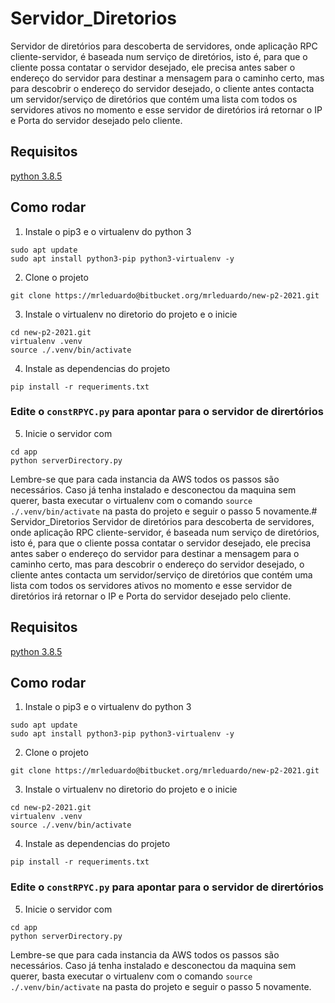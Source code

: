 # Servidor_Diretorios
Servidor de diretórios para descoberta de servidores, onde aplicação RPC cliente-servidor, é baseada num serviço de diretórios, isto é, para que o cliente possa contatar o servidor desejado, ele precisa antes saber o endereço do servidor para destinar a mensagem para o caminho certo, mas para descobrir o endereço do servidor desejado, o cliente antes contacta um servidor/serviço de diretórios que contém uma lista com todos os servidores ativos no momento e esse servidor de diretórios irá retornar o IP e Porta do servidor desejado pelo cliente.


## Requisitos
[python 3.8.5](https://www.python.org/downloads/release/python-385/)

## Como rodar
1) Instale o pip3 e o virtualenv do python 3
```shell
sudo apt update
sudo apt install python3-pip python3-virtualenv -y
```

2) Clone o projeto
```shell
git clone https://mrleduardo@bitbucket.org/mrleduardo/new-p2-2021.git
```

3) Instale o virtualenv no diretorio do projeto e o inicie
```shell
cd new-p2-2021.git
virtualenv .venv
source ./.venv/bin/activate
```

4) Instale as dependencias do projeto
```shell
pip install -r requeriments.txt
```

### Edite o `constRPYC.py` para apontar para o servidor de  dirertórios

5)   Inicie o servidor com
```shell
cd app
python serverDirectory.py
```

Lembre-se que para cada instancia da AWS todos os passos são necessários. Caso já tenha instalado e desconectou da maquina sem querer, basta executar o virtualenv com o comando `source ./.venv/bin/activate` na pasta do projeto e seguir o passo 5 novamente.# Servidor_Diretorios
Servidor de diretórios para descoberta de servidores, onde aplicação RPC cliente-servidor, é baseada num serviço de diretórios, isto é, para que o cliente possa contatar o servidor desejado, ele precisa antes saber o endereço do servidor para destinar a mensagem para o caminho certo, mas para descobrir o endereço do servidor desejado, o cliente antes contacta um servidor/serviço de diretórios que contém uma lista com todos os servidores ativos no momento e esse servidor de diretórios irá retornar o IP e Porta do servidor desejado pelo cliente.


## Requisitos
[python 3.8.5](https://www.python.org/downloads/release/python-385/)

## Como rodar
1) Instale o pip3 e o virtualenv do python 3
```shell
sudo apt update
sudo apt install python3-pip python3-virtualenv -y
```

2) Clone o projeto
```shell
git clone https://mrleduardo@bitbucket.org/mrleduardo/new-p2-2021.git
```

3) Instale o virtualenv no diretorio do projeto e o inicie
```shell
cd new-p2-2021.git
virtualenv .venv
source ./.venv/bin/activate
```

4) Instale as dependencias do projeto
```shell
pip install -r requeriments.txt
```

### Edite o `constRPYC.py` para apontar para o servidor de  dirertórios

5)   Inicie o servidor com
```shell
cd app
python serverDirectory.py
```

Lembre-se que para cada instancia da AWS todos os passos são necessários. Caso já tenha instalado e desconectou da maquina sem querer, basta executar o virtualenv com o comando `source ./.venv/bin/activate` na pasta do projeto e seguir o passo 5 novamente.

